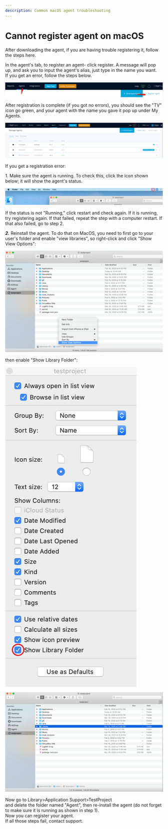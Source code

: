 ```yaml
---
description: Common macOS agent troubleshooting
---
```


# Cannot register agent on macOS

After downloading the agent, if you are having trouble registering it, follow the steps here.

In the agent's tab, to register an agent- click register. A message will pop up, and ask you to input the agent's alias, just type in the name you want.\
If you get an error, follow the steps below.

![](<../../.gitbook/assets/image (548).png>)

After registration is complete (if you got no errors), you should see the "TV" icon go green, and your agent with the name you gave it pop up under My Agents.

![](<../../.gitbook/assets/image (517).png>)

If you get a registration error:

1\. Make sure the agent is running. To check this, click the icon shown below; it will show the agent's status.

![](<../../.gitbook/assets/image (525).png>)

If the status is not "Running," click restart and check again. If it is running, try registering again. If that failed, repeat the step with a computer restart. If that also failed, go to step 2.

_**2.**_ Reinstall the agent. To do that on MacOS, you need to first go to your user's folder and enable "view libraries", so right-click and click "Show View Options":

![](<../../.gitbook/assets/image (496).png>)

then enable "Show Library Folder":

![](<../../.gitbook/assets/image (467).png>)

![](<../../.gitbook/assets/image (459) (1).png>)

Now go to Library>Application Support>TestProject\
and delete the folder named "Agent", then re-install the agent (do not forget to make sure it is running as shown in step 1).\
Now you can register your agent.\
If all those steps fail, contact support.
